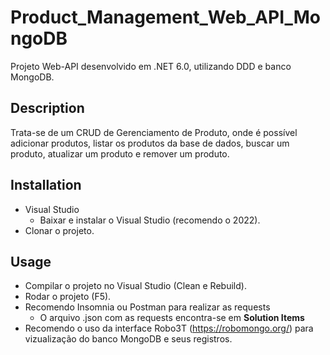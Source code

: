 # Product_Management_Web_API_MongoDB

Projeto Web-API desenvolvido em .NET 6.0, utilizando DDD e banco MongoDB.

## Description
Trata-se de um CRUD de Gerenciamento de Produto, onde é possível adicionar produtos, listar os produtos da base de dados, buscar um produto, atualizar um produto e remover um produto.

## Installation
- Visual Studio
	- Baixar e instalar o Visual Studio (recomendo o 2022).
- Clonar o projeto.

## Usage
- Compilar o projeto no Visual Studio (Clean e Rebuild).
- Rodar o projeto (F5).
- Recomendo Insomnia ou Postman para realizar as requests
  - O arquivo .json com as requests encontra-se em **Solution Items**
- Recomendo o uso da interface Robo3T (https://robomongo.org/) para vizualização do banco MongoDB e seus registros.
